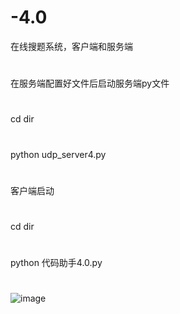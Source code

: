 # -4.0
在线搜题系统，客户端和服务端
#
在服务端配置好文件后启动服务端py文件
#
cd dir
#
python udp_server4.py
#
客户端启动
#
cd dir
#
python 代码助手4.0.py
#
![image](https://github.com/MaiEmily/map/blob/master/public/image/20190528145810708.png)
